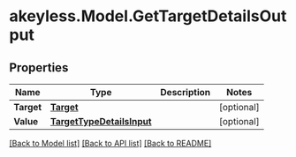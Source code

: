 # akeyless.Model.GetTargetDetailsOutput
## Properties

Name | Type | Description | Notes
------------ | ------------- | ------------- | -------------
**Target** | [**Target**](Target.md) |  | [optional] 
**Value** | [**TargetTypeDetailsInput**](TargetTypeDetailsInput.md) |  | [optional] 

[[Back to Model list]](../README.md#documentation-for-models) [[Back to API list]](../README.md#documentation-for-api-endpoints) [[Back to README]](../README.md)

